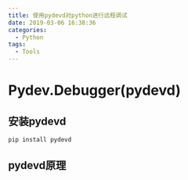```yaml
---
title: 使用pydevd对python进行远程调试
date: 2019-03-06 16:38:36
categories:
  - Python
tags:
  - Tools
---
```

# Pydev.Debugger(pydevd)
## 安装pydevd
```
pip install pydevd
```
## pydevd原理
